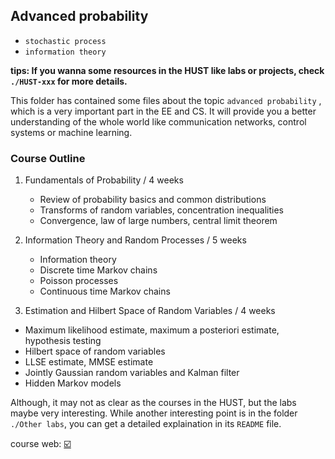 ## Advanced probability

- `stochastic process`
- `information theory`

**tips: If you wanna some resources in the HUST like labs or projects, check `./HUST-xxx` for more details.**

This folder has contained some files about the topic `advanced probability` , which is a very important part in the EE and CS. It will provide you a better understanding of the whole world like communication networks, control systems or machine learning.

### Course Outline

1. Fundamentals of Probability / 4 weeks

   - Review of probability basics and common distributions
   - Transforms of random variables, concentration inequalities
   - Convergence, law of large numbers, central limit theorem
2. Information Theory and Random Processes / 5 weeks

    - Information theory
    - Discrete time Markov chains
    - Poisson processes
    - Continuous time Markov chains

3. Estimation and Hilbert Space of Random Variables / 4 weeks
  - Maximum likelihood estimate, maximum a posteriori estimate, hypothesis testing
  - Hilbert space of random variables
  - LLSE estimate, MMSE estimate
  - Jointly Gaussian random variables and Kalman filter
  - Hidden Markov models

Although, it may not as clear as the courses in the HUST, but the labs maybe very interesting. While another interesting point is in the folder `./Other labs`, you can get a detailed explaination in its `README` file.

course web: [:ballot_box_with_check:](https://inst.eecs.berkeley.edu/~ee126/sp23/info.html)



